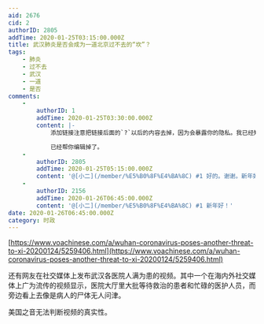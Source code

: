 ```yaml
---
aid: 2676
cid: 2
authorID: 2805
addTime: 2020-01-25T03:15:00.000Z
title: 武汉肺炎是否会成为一道北京过不去的“坎”？
tags:
    - 肺炎
    - 过不去
    - 武汉
    - 一道
    - 是否
comments:
    -
        authorID: 1
        addTime: 2020-01-25T03:30:00.000Z
        content: |-
            添加链接注意把链接后面的`?`以后的内容去掉，因为会暴露你的隐私。我已经知道你是使用哪种翻墙软件了。

            已经帮你编辑掉了。
    -
        authorID: 2805
        addTime: 2020-01-25T05:15:00.000Z
        content: '@[小二](/member/%E5%B0%8F%E4%BA%8C) #1 好的。谢谢。新年好。'
    -
        authorID: 2156
        addTime: 2020-01-26T06:45:00.000Z
        content: '@[小二](/member/%E5%B0%8F%E4%BA%8C) #1 新年好！'
date: 2020-01-26T06:45:00.000Z
category: 时政
---
```


[https://www.voachinese.com/a/wuhan-coronavirus-poses-another-threat-to-xi-20200124/5259406.html](https://www.voachinese.com/a/wuhan-coronavirus-poses-another-threat-to-xi-20200124/5259406.html)

还有网友在社交媒体上发布武汉各医院人满为患的视频。其中一个在海内外社交媒体上广为流传的视频显示，医院大厅里大批等待救治的患者和忙碌的医护人员，而旁边看上去像是病人的尸体无人问津。

美国之音无法判断视频的真实性。
